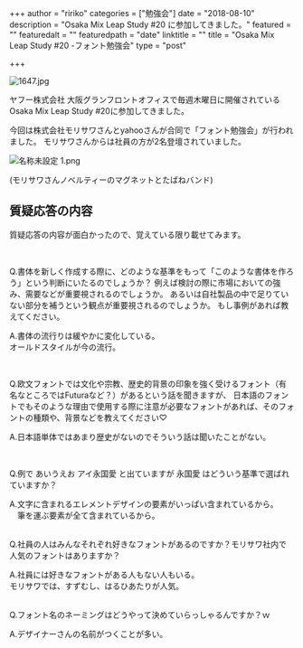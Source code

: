 +++
author = "ririko"
categories = ["勉強会"]
date = "2018-08-10"
description = "Osaka Mix Leap Study #20 に参加してきました。"
featured = ""
featuredalt = ""
featuredpath = "date"
linktitle = ""
title = "Osaka Mix Leap Study #20 -フォント勉強会"
type = "post"

+++

![1647.jpg](https://qiita-image-store.s3.amazonaws.com/0/210955/dc6b102f-ea7d-1ead-ad31-81ad75b3b557.jpeg)



ヤフー株式会社 大阪グランフロントオフィスで毎週木曜日に開催されているOsaka Mix Leap Study #20に参加してきました。

今回は株式会社モリサワさんとyahooさんが合同で「フォント勉強会」が行われました。
モリサワさんからは社員の方が2名登壇されていました。

![名称未設定 1.png](https://qiita-image-store.s3.amazonaws.com/0/210955/7849298b-2e7e-baf8-bc17-5650200584f3.png)


(モリサワさんノベルティーのマグネットとたばねバンド)



## 質疑応答の内容

質疑応答の内容が面白かったので、覚えている限り載せてみます。


<br>

Q.書体を新しく作成する際に、どのような基準をもって「このような書体を作ろう」という判断にいたるのでしょうか？ 例えば検討の際に市場においての強み、需要などが重要視されるのでしょうか。 あるいは自社製品の中で足りていない部分を補うという観点が重要視されるのでしょうか。 もし事例があれば教えてください。

A.書体の流行りは緩やかに変化している。<br>
  オールドスタイルが今の流行。

<br>


Q.欧文フォントでは文化や宗教、歴史的背景の印象を強く受けるフォント（有名なところではFuturaなど？）があるという話を聞きますが、 日本語のフォントでもそのような理由で使用する際に注意が必要なフォントがあれば、そのフォントの種類や、背景などを教えてください♡

A.日本語単体ではあまり歴史がないのでそういう話は聞いたことがない。

<br>

Q.例で あいうえお アイ永国愛 と出ていますが 永国愛 はどういう基準で選ばれていますか？

A.文字に含まれるエレメントデザインの要素がいっぱい含まれているから。<br>
　筆を運ぶ要素が全て含まれているから。

<br>
Q.社員の人はみんなそれぞれ好きなフォントがあるのですか？モリサワ社内で人気のフォントはありますか？

A.社員には好きなフォントがある人もない人もいる。<br>
モリサワでは、すずむし、はるひあたりが人気。

<br>
Q.フォント名のネーミングはどうやって決めていらっしゃるんですか？ｗ

A.デザイナーさんの名前がつくことが多い。



<br>







